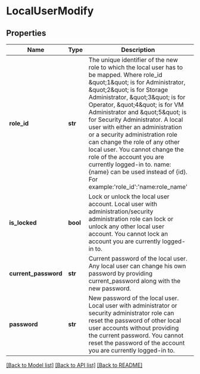 # LocalUserModify

## Properties
Name | Type | Description | Notes
------------ | ------------- | ------------- | -------------
**role_id** | **str** | The unique identifier of the new role to which the local user has to be mapped. Where role_id \&quot;1\&quot; is for Administrator, \&quot;2\&quot; is for Storage Administrator, \&quot;3\&quot; is for Operator, \&quot;4\&quot; is for VM Administrator and \&quot;5\&quot; is for Security Administrator. A local user with either an administration or a security administration role can change the role of any other local user. You cannot change the role of the account you are currently logged-in to. name:{name} can be used instead of {id}. For example:&#39;role_id&#39;:&#39;name:role_name&#39; | [optional] 
**is_locked** | **bool** | Lock or unlock the local user account. Local user with administration/security administration role can lock or unlock any other local user account. You cannot lock an account you are currently logged-in to. | [optional] 
**current_password** | **str** | Current password of the local user. Any local user can change his own password by providing current_password along with the new password. | [optional] 
**password** | **str** | New password of the local user. Local user with administrator or security administrator role can reset the password of other local user accounts without providing the current password. You cannot reset the password of the account you are currently logged-in to. | [optional] 

[[Back to Model list]](../README.md#documentation-for-models) [[Back to API list]](../README.md#documentation-for-api-endpoints) [[Back to README]](../README.md)


